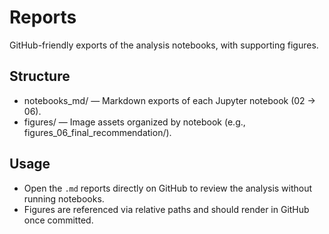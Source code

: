 # Reports

GitHub-friendly exports of the analysis notebooks, with supporting figures.

## Structure
- notebooks_md/ — Markdown exports of each Jupyter notebook (02 → 06).
- figures/ — Image assets organized by notebook (e.g., figures_06_final_recommendation/).

## Usage
- Open the `.md` reports directly on GitHub to review the analysis without running notebooks.
- Figures are referenced via relative paths and should render in GitHub once committed.
